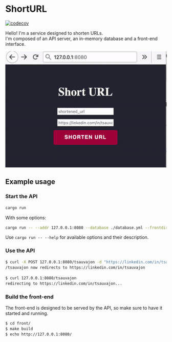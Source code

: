 # ShortURL

[![codecov](https://codecov.io/gh/tsauvajon/shorturl/branch/master/graph/badge.svg?token=EbP2Znh1m3)](https://codecov.io/gh/tsauvajon/shorturl)

Hello! I'm a service designed to shorten URLs.  
I'm composed of an API server, an in-memory database and a front-end interface.

![Demo](/demo.gif)

## Example usage

### Start the API

```sh
cargo run
```

With some options:
```sh
cargo run -- --addr 127.0.0.1:8080 --database ./database.yml --frontdir front/dist/
```

Use `cargo run -- --help` for available options and their description.

### Use the API

```sh
$ curl -X POST 127.0.0.1:8080/tsauvajon -d "https://linkedin.com/in/tsauvajon"
/tsauvajon now redirects to https://linkedin.com/in/tsauvajon

$ curl 127.0.0.1:8080/tsauvajon
redirecting to https://linkedin.com/in/tsauvajon...
```

### Build the front-end

The front-end is designed to be served by the API, so make sure to have it
started and running.

```sh
$ cd front/
$ make build
$ echo http://127.0.0.1:8080/
```
